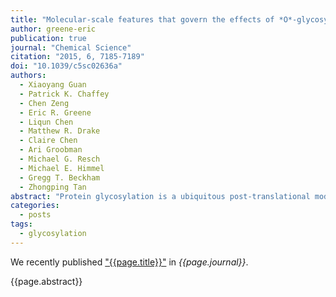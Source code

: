 ```yaml
---
title: "Molecular-scale features that govern the effects of *O*-glycosylation on a carbohydrate-binding module"
author: greene-eric
publication: true
journal: "Chemical Science"
citation: "2015, 6, 7185-7189"
doi: "10.1039/c5sc02636a"
authors:
  - Xiaoyang Guan
  - Patrick K. Chaffey
  - Chen Zeng
  - Eric R. Greene
  - Liqun Chen
  - Matthew R. Drake
  - Claire Chen
  - Ari Groobman
  - Michael G. Resch
  - Michael E. Himmel
  - Gregg T. Beckham
  - Zhongping Tan
abstract: "Protein glycosylation is a ubiquitous post-translational modification in all kingdoms of life. Despite its importance in molecular and cellular biology, the molecular-level ramifications of *O*-glycosylation on biomolecular structure and function remain elusive. Here, we took a small model glycoprotein and changed the glycan structure and size, amino acid residues near the glycosylation site, and glycosidic linkage while monitoring any corresponding changes to physical stability and cellulose binding affinity. The results of this study reveal the collective importance of all the studied features in controlling the most pronounced effects of *O*-glycosylation in this system. Going forward, this study suggests the possibility of designing proteins with multiple improved properties by simultaneously varying the structures of *O*-glycans and amino acids local to the glycosylation site."
categories:
  - posts
tags:
  - glycosylation
---
```


We recently published ["{{page.title}}"](https://doi.org/{{page.doi}}) in *{{page.journal}}*.

{{page.abstract}}
